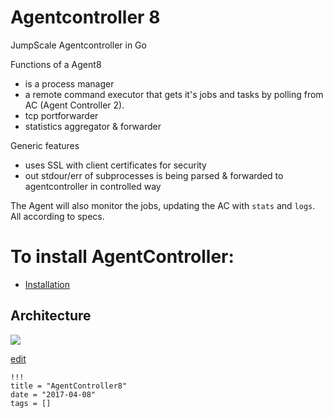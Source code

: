 # Agentcontroller 8

JumpScale Agentcontroller in Go

Functions of a Agent8

- is a process manager
- a remote command executor that gets it's jobs and tasks by polling from AC (Agent Controller 2).
- tcp portforwarder
- statistics aggregator & forwarder

Generic features

- uses SSL with client certificates for security
- out stdour/err of subprocesses is being parsed & forwarded to agentcontroller in controlled way

The Agent will also monitor the jobs, updating the AC with `stats` and `logs`. All according to specs.

# To install AgentController:

- [Installation](Install.html)

## Architecture

![](https://docs.google.com/drawings/d/1qsOzbv2XbwChgsLVV8qCydmH0ki9QLkaB336kt7D1Cg/pub?w=960&h=720)

[edit](https://docs.google.com/drawings/d/1qsOzbv2XbwChgsLVV8qCydmH0ki9QLkaB336kt7D1Cg/edit)

```
!!!
title = "AgentController8"
date = "2017-04-08"
tags = []
```
